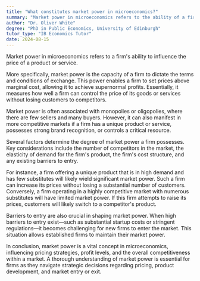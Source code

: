 ```yaml
---
title: "What constitutes market power in microeconomics?"
summary: "Market power in microeconomics refers to the ability of a firm to influence the price of a product or service."
author: "Dr. Oliver White"
degree: "PhD in Public Economics, University of Edinburgh"
tutor_type: "IB Economics Tutor"
date: 2024-08-15
---
```


Market power in microeconomics refers to a firm's ability to influence the price of a product or service.

More specifically, market power is the capacity of a firm to dictate the terms and conditions of exchange. This power enables a firm to set prices above marginal cost, allowing it to achieve supernormal profits. Essentially, it measures how well a firm can control the price of its goods or services without losing customers to competitors.

Market power is often associated with monopolies or oligopolies, where there are few sellers and many buyers. However, it can also manifest in more competitive markets if a firm has a unique product or service, possesses strong brand recognition, or controls a critical resource.

Several factors determine the degree of market power a firm possesses. Key considerations include the number of competitors in the market, the elasticity of demand for the firm's product, the firm's cost structure, and any existing barriers to entry.

For instance, a firm offering a unique product that is in high demand and has few substitutes will likely wield significant market power. Such a firm can increase its prices without losing a substantial number of customers. Conversely, a firm operating in a highly competitive market with numerous substitutes will have limited market power. If this firm attempts to raise its prices, customers will likely switch to a competitor's product.

Barriers to entry are also crucial in shaping market power. When high barriers to entry exist—such as substantial startup costs or stringent regulations—it becomes challenging for new firms to enter the market. This situation allows established firms to maintain their market power.

In conclusion, market power is a vital concept in microeconomics, influencing pricing strategies, profit levels, and the overall competitiveness within a market. A thorough understanding of market power is essential for firms as they navigate strategic decisions regarding pricing, product development, and market entry or exit.
    
